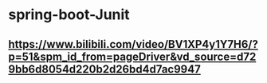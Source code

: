 # spring-boot-Junit
## https://www.bilibili.com/video/BV1XP4y1Y7H6/?p=51&spm_id_from=pageDriver&vd_source=d729bb6d8054d220b2d26bd4d7ac9947